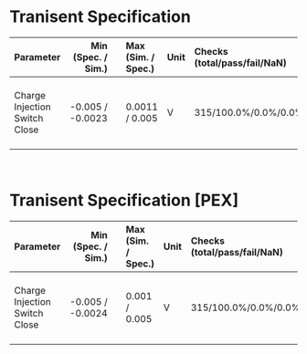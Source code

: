 
# Tranisent Specification <br>

| Parameter | Min (Spec. / Sim.) |      | Max (Sim. / Spec.) | Unit | Checks (total/pass/fail/NaN) | Comment |
| :-------- | -----------------: | :--: | :----------------- | :--- | :--------------------------- | ------- |
| Charge Injection Switch Close | -0.005 / -0.0023 | <svg height="20" width="150"><polyline points="3.0,3,3.0,17,147.0,17,147.0,3" style="fill:none;stroke:gray;stroke-width:1" /><polyline points="75.0,10.0,75.0,17" style="fill:none;stroke:gray;stroke-width:1" /><polyline points="41.851200000000006,10.0,91.29505440000001,10.0" style="stroke:green;stroke-width:2" /><circle cx="41.851200000000006" cy="10.0" r="3" style="fill:green;stroke:green;stroke-width:0" /><circle cx="91.29505440000001" cy="10.0" r="3" style="fill:green;stroke:green;stroke-width:0" /></svg> | 0.0011 / 0.005 | V | 315/100.0%/0.0%/0.0% | Voltage injected to 10pF capacitor at switch close |

<br>


# Tranisent Specification [PEX]<br>

| Parameter | Min (Spec. / Sim.) |      | Max (Sim. / Spec.) | Unit | Checks (total/pass/fail/NaN) | Comment |
| :-------- | -----------------: | :--: | :----------------- | :--- | :--------------------------- | ------- |
| Charge Injection Switch Close | -0.005 / -0.0024 | <svg height="20" width="150"><polyline points="3.0,3,3.0,17,147.0,17,147.0,3" style="fill:none;stroke:gray;stroke-width:1" /><polyline points="75.0,10.0,75.0,17" style="fill:none;stroke:gray;stroke-width:1" /><polyline points="40.5408,10.0,89.96913119999999,10.0" style="stroke:green;stroke-width:2" /><circle cx="40.5408" cy="10.0" r="3" style="fill:green;stroke:green;stroke-width:0" /><circle cx="89.96913119999999" cy="10.0" r="3" style="fill:green;stroke:green;stroke-width:0" /></svg> | 0.001 / 0.005 | V | 315/100.0%/0.0%/0.0% | Voltage injected to 10pF capacitor at switch close |

<br>

